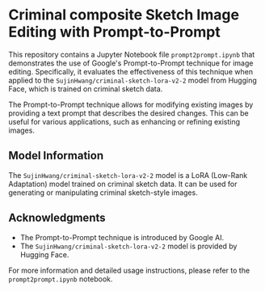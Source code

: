 # Criminal composite Sketch Image Editing with Prompt-to-Prompt

This repository contains a Jupyter Notebook file `prompt2prompt.ipynb` that demonstrates the use of Google's Prompt-to-Prompt technique for image editing. Specifically, it evaluates the effectiveness of this technique when applied to the `SujinHwang/criminal-sketch-lora-v2-2` model from Hugging Face, which is trained on criminal sketch data.

The Prompt-to-Prompt technique allows for modifying existing images by providing a text prompt that describes the desired changes. This can be useful for various applications, such as enhancing or refining existing images.

## Model Information

The `SujinHwang/criminal-sketch-lora-v2-2` model is a LoRA (Low-Rank Adaptation) model trained on criminal sketch data. It can be used for generating or manipulating criminal sketch-style images.

## Acknowledgments

- The Prompt-to-Prompt technique is introduced by Google AI.
- The `SujinHwang/criminal-sketch-lora-v2-2` model is provided by Hugging Face.

For more information and detailed usage instructions, please refer to the `prompt2prompt.ipynb` notebook.

